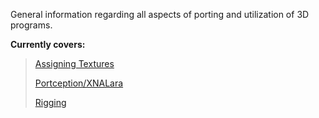 General information regarding all aspects of porting and utilization of 3D programs.

**Currently covers:**
>
> [Assigning Textures](/general/assigning-textures.md)
>
> [Portception/XNALara](/general/portception.md)
>
> [Rigging](/general/rigging.md)

